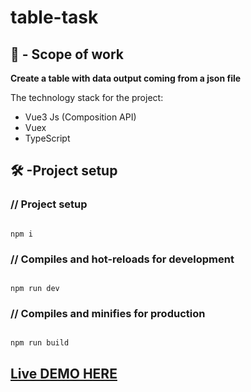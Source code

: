 ﻿# table-task

<h2>🧰 - Scope of work</h2>
<p><strong>Create a table with data output coming from a json file</strong></p>
<p>The technology stack for the project:</p>
<ul>
  <li>Vue3 Js (Composition API)</li>
  <li>Vuex</li>
  <li>TypeScript</li>
</ul>

<h2>🛠 -Project setup</h2>
<h3>// Project setup</h3>
<pre><code>
npm i
</code></pre>

<h3>// Compiles and hot-reloads for development</h3>
<pre><code>
npm run dev
</code></pre>

<h3>// Compiles and minifies for production</h3>
<pre><code>
npm run build
</code></pre>

<h2><a href='https://table-nopreset.web.app/' target='_blank'>Live DEMO HERE</a></h2>
